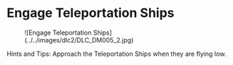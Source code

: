 # Engage Teleportation Ships

<figure markdown>
![Engage Teleportation Ships](../../images/dlc2/DLC_DM005_2.jpg)
</figure>

Hints and Tips: Approach the Teleportation Ships when they are flying low.
